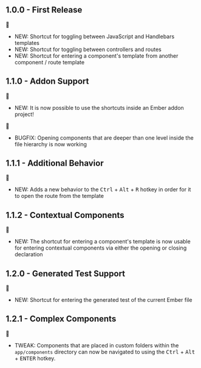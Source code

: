 ## 1.0.0 - First Release
:tada:
* NEW: Shortcut for toggling between JavaScript and Handlebars templates
* NEW: Shortcut for toggling between controllers and routes
* NEW: Shortcut for entering a component's template from another component / route template

## 1.1.0 - Addon Support
:tada:
* NEW: It is now possible to use the shortcuts inside an Ember addon project!

:bug:
* BUGFIX: Opening components that are deeper than one level inside the file hierarchy is now working

## 1.1.1 - Additional Behavior
:tada:
* NEW: Adds a new behavior to the <kbd>Ctrl</kbd> + <kbd>Alt</kbd> + <kbd>R</kbd> hotkey in order
for it to open the route from the template

## 1.1.2 - Contextual Components
:tada:
* NEW: The shortcut for entering a component's template is now usable for entering contextual
components via either the opening or closing declaration

## 1.2.0 - Generated Test Support
:tada:
* NEW: Shortcut for entering the generated test of the current Ember file

## 1.2.1 - Complex Components
:wrench:
* TWEAK: Components that are placed in custom folders within the `app/components` directory can now be navigated to using the <kbd>Ctrl</kbd> + <kbd>Alt</kbd> + <kbd>ENTER</kbd> hotkey.
